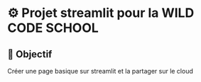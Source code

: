 # ⚙️ Projet streamlit pour la WILD CODE SCHOOL

## 🎯 Objectif

Créer une page basique sur streamlit et la partager sur le cloud

